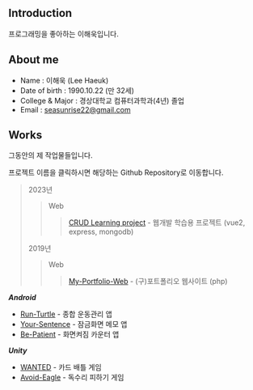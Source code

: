 ## Introduction
프로그래밍을 좋아하는 이해욱입니다.

## About me
- Name : 이해욱 (Lee Haeuk)
- Date of birth : 1990.10.22 (만 32세)
- College & Major : 경상대학교 컴퓨터과학과(4년) 졸업 
- Email : seasunrise22@gmail.com

## Works
그동안의 제 작업물들입니다.

프로젝트 이름을 클릭하시면 해당하는 Github Repository로 이동합니다.  

> 2023년
> > Web
> > >[CRUD Learning project](https://github.com/seasunrise22/vue2-mongodb-practice) - 웹개발 학습용 프로젝트 (vue2, express, mongodb)
> > >
> 2019년
> > Web
> > >[My-Portfolio-Web](https://github.com/seasunrise22/My-Portfolio-Web) - (구)포트폴리오 웹사이트 (php)

***Android***
- [Run-Turtle](https://github.com/seasunrise22/android-RunTurtle) - 종합 운동관리 앱 
- [Your-Sentence](https://github.com/seasunrise22/Your-Sentence) - 잠금화면 메모 앱
- [Be-Patient](https://github.com/seasunrise22/Be-Patient) - 화면켜짐 카운터 앱

***Unity***
 - [WANTED](https://github.com/seasunrise22/WANTED) - 카드 배틀 게임
 - [Avoid-Eagle](https://github.com/seasunrise22/Avoid-Eagle) - 독수리 피하기 게임
 


